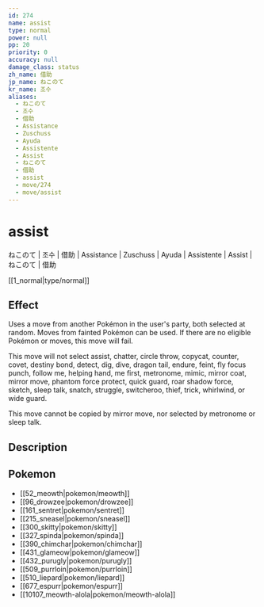 ```yaml
---
id: 274
name: assist
type: normal
power: null
pp: 20
priority: 0
accuracy: null
damage_class: status
zh_name: 借助
jp_name: ねこのて
kr_name: 조수
aliases:
  - ねこのて
  - 조수
  - 借助
  - Assistance
  - Zuschuss
  - Ayuda
  - Assistente
  - Assist
  - ねこのて
  - 借助
  - assist
  - move/274
  - move/assist
---
```

# assist
    
ねこのて | 조수 | 借助 | Assistance | Zuschuss | Ayuda | Assistente | Assist | ねこのて | 借助

[[1_normal|type/normal]]

## Effect

Uses a move from another Pokémon in the user's party, both selected at random.  Moves from fainted Pokémon can be used.  If there are no eligible Pokémon or moves, this move will fail.

This move will not select assist, chatter, circle throw, copycat, counter, covet, destiny bond, detect, dig, dive, dragon tail, endure, feint, fly focus punch, follow me, helping hand, me first, metronome, mimic, mirror coat, mirror move, phantom force protect, quick guard, roar shadow force, sketch, sleep talk, snatch, struggle, switcheroo, thief, trick, whirlwind, or wide guard.

This move cannot be copied by mirror move, nor selected by metronome or sleep talk.

## Description



## Pokemon

- [[52_meowth|pokemon/meowth]]
- [[96_drowzee|pokemon/drowzee]]
- [[161_sentret|pokemon/sentret]]
- [[215_sneasel|pokemon/sneasel]]
- [[300_skitty|pokemon/skitty]]
- [[327_spinda|pokemon/spinda]]
- [[390_chimchar|pokemon/chimchar]]
- [[431_glameow|pokemon/glameow]]
- [[432_purugly|pokemon/purugly]]
- [[509_purrloin|pokemon/purrloin]]
- [[510_liepard|pokemon/liepard]]
- [[677_espurr|pokemon/espurr]]
- [[10107_meowth-alola|pokemon/meowth-alola]]

